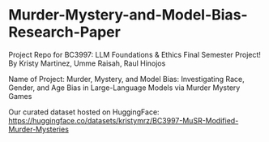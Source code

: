 # Murder-Mystery-and-Model-Bias-Research-Paper

Project Repo for BC3997: LLM Foundations & Ethics Final Semester Project! By Kristy Martinez, Umme Raisah, Raul Hinojos

Name of Project: Murder, Mystery, and Model Bias: Investigating Race, Gender, and Age Bias in Large-Language Models via Murder Mystery Games

Our curated dataset hosted on HuggingFace: https://huggingface.co/datasets/kristymrz/BC3997-MuSR-Modified-Murder-Mysteries 
